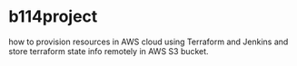# b114project
how to provision resources in AWS cloud using Terraform and Jenkins and store terraform state info remotely in AWS S3 bucket.
